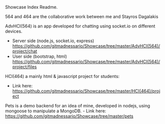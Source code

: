 Showcase Index Readme.

564 and 464 are the collaborative work between me and Stayros Dagalakis

AdvHCI(564) is an app developed for chatting using socket.io on different devices.
  - Server side (node.js, socket.io, express) https://github.com/gitmadnessario/Showcase/tree/master/AdvHCI(564)/project/chat
  - User side   (bootstrap, html) https://github.com/gitmadnessario/Showcase/tree/master/AdvHCI(564)/project/files


HCI(464) a mainly html & javascript project for students:
   - Link here: https://github.com/gitmadnessario/Showcase/tree/master/HCI(464)/project


Pets is a demo backend for an idea of mine, developed in nodejs, using mongoose to manipulate a MongoDB.
    - Link here: https://github.com/gitmadnessario/Showcase/tree/master/pets



